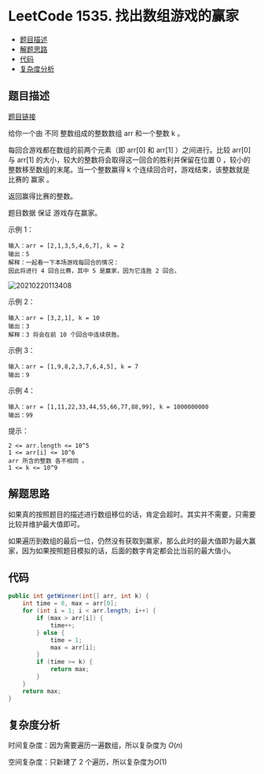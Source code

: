 # LeetCode 1535. 找出数组游戏的赢家

* [题目描述](<LeetCode 1535. 找出数组游戏的赢家.md#题目描述>)
* [解题思路](<LeetCode 1535. 找出数组游戏的赢家.md#解题思路>)
* [代码](<LeetCode 1535. 找出数组游戏的赢家.md#代码>)
* [复杂度分析](<LeetCode 1535. 找出数组游戏的赢家.md#复杂度分析>)

## 题目描述

[题目链接](https://leetcode-cn.com/problems/find-the-winner-of-an-array-game/)

给你一个由 不同 整数组成的整数数组 arr 和一个整数 k 。

每回合游戏都在数组的前两个元素（即 arr\[0] 和 arr\[1] ）之间进行。比较 arr\[0] 与 arr\[1] 的大小，较大的整数将会取得这一回合的胜利并保留在位置 0 ，较小的整数移至数组的末尾。当一个整数赢得 k 个连续回合时，游戏结束，该整数就是比赛的 赢家 。

返回赢得比赛的整数。

题目数据 保证 游戏存在赢家。

示例 1：

```
输入：arr = [2,1,3,5,4,6,7], k = 2
输出：5
解释：一起看一下本场游戏每回合的情况：
因此将进行 4 回合比赛，其中 5 是赢家，因为它连胜 2 回合。
```

![20210220113408](http://yano.oss-cn-beijing.aliyuncs.com/blog/20210220113408.png)

示例 2：

```
输入：arr = [3,2,1], k = 10
输出：3
解释：3 将会在前 10 个回合中连续获胜。
```

示例 3：

```
输入：arr = [1,9,8,2,3,7,6,4,5], k = 7
输出：9
```

示例 4：

```
输入：arr = [1,11,22,33,44,55,66,77,88,99], k = 1000000000
输出：99
```

&#x20;

提示：

```
2 <= arr.length <= 10^5
1 <= arr[i] <= 10^6
arr 所含的整数 各不相同 。
1 <= k <= 10^9
```

## 解题思路

如果真的按照题目的描述进行数组移位的话，肯定会超时。其实并不需要，只需要比较并维护最大值即可。

如果遍历到数组的最后一位，仍然没有获取到赢家，那么此时的最大值即为最大赢家，因为如果按照题目模拟的话，后面的数字肯定都会比当前的最大值小。

## 代码

```java
public int getWinner(int[] arr, int k) {
    int time = 0, max = arr[0];
    for (int i = 1; i < arr.length; i++) {
        if (max > arr[i]) {
            time++;
        } else {
            time = 1;
            max = arr[i];
        }
        if (time >= k) {
            return max;
        }
    }
    return max;
}
```

## 复杂度分析

时间复杂度：因为需要遍历一遍数组，所以复杂度为 $O(n)$

空间复杂度：只新建了 2 个遍历，所以复杂度为$O(1)$
